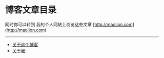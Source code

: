 # 博客文章目录

同时你可以转到 我的个人网站上浏览这些文章 [http://maolion.com](http://maolion.com)

----

- [关于这个博客](./about-this-blog/about-this-blog.md)
- [关于我](./about-me/about-me.md)